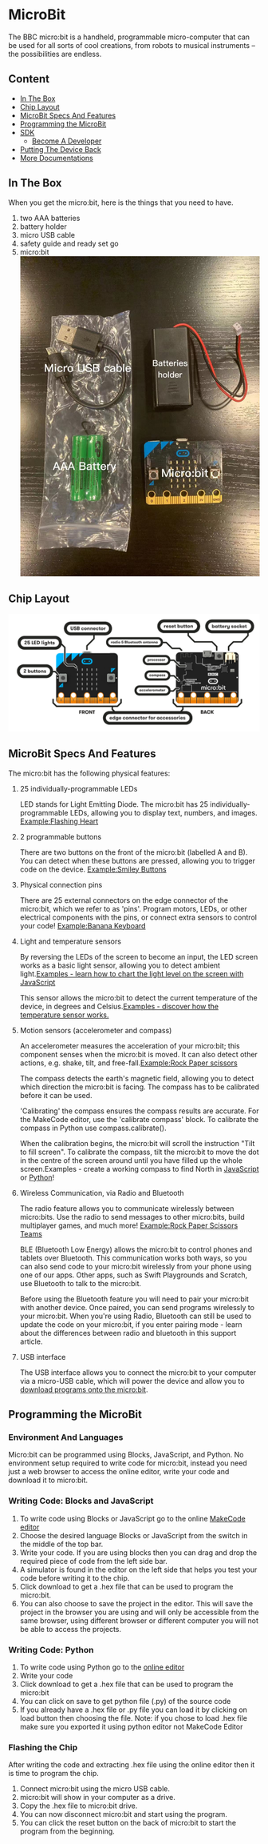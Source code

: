 # MicroBit

The BBC micro:bit is a handheld, programmable micro-computer that can be used for all sorts of cool creations, from robots to musical instruments – the possibilities are endless.

## Content

* [In The Box](#in-the-box)
* [Chip Layout](#chip-layout)
* [MicroBit Specs And Features](#device's-functionalities-and-features)
* [Programming the MicroBit](#programming-the-microbits)
* [SDK](#sdk)
  * [Become A Developer](#becaome-a-developer)
* [Putting The Device Back](#putting-the-device-back)
* [More Documentations](more-documentations)


## In The Box
When you get the micro:bit, here is the things that you need to have.
1. two AAA batteries
2. battery holder
3. micro USB cable
4. safety guide and ready set go
5. micro:bit
![alt text](/images/content.jpg)

## Chip Layout
![alt text](/images/overview.png)

## MicroBit Specs And Features

The micro:bit has the following physical features:

1. 25 individually-programmable LEDs

   LED stands for Light Emitting Diode. The micro:bit has 25 individually-programmable LEDs, allowing you to display text, numbers, and images. [Example:Flashing Heart](https://makecode.microbit.org/projects/flashing-heart)

2. 2 programmable buttons

   There are two buttons on the front of the micro:bit (labelled A and B). You can detect when these buttons are pressed, allowing you to trigger code on the device. [Example:Smiley Buttons](https://makecode.microbit.org/projects/smiley-buttons)

3. Physical connection pins

   There are 25 external connectors on the edge connector of the micro:bit, which we refer to as 'pins'. Program motors, LEDs, or other electrical components with the pins, or connect extra sensors to control your code! [Example:Banana Keyboard](https://makecode.microbit.org/projects/banana-keyboard)

4. Light and temperature sensors

   By reversing the LEDs of the screen to become an input, the LED screen works as a basic light sensor, allowing you to detect ambient light.[Examples - learn how to chart the light level on the screen with JavaScript](https://makecode.microbit.org/examples/plot-light-level)

   This sensor allows the micro:bit to detect the current temperature of the device, in degrees and Celsius.[Examples - discover how the temperature sensor works.](https://microbit.org/guide/temperature/)

5. Motion sensors (accelerometer and compass)

   An accelerometer measures the acceleration of your micro:bit; this component senses when the micro:bit is moved. It can also detect other actions, e.g. shake, tilt, and free-fall.[Example:Rock Paper scissors](https://makecode.microbit.org/projects/rock-paper-scissors)

   The compass detects the earth's magnetic field, allowing you to detect which direction the micro:bit is facing. The compass has to be calibrated before it can be used.

   'Calibrating' the compass ensures the compass results are accurate. For the MakeCode editor, use the 'calibrate compass' block. To calibrate the compass in Python use compass.calibrate().

   When the calibration begins, the micro:bit will scroll the instruction "Tilt to fill screen". To calibrate the compass, tilt the micro:bit to move the dot in the centre of the screen around until you have filled up the whole screen.Examples - create a working compass to find North in [JavaScript](https://makecode.microbit.org/projects/compass) or [Python](https://microbit-micropython.readthedocs.io/en/latest/tutorials/direction.html)!

6. Wireless Communication, via Radio and Bluetooth

   The radio feature allows you to communicate wirelessly between micro:bits. Use the radio to send messages to other micro:bits, build multiplayer games, and much more! [Example:Rock Paper Scissors Teams](https://makecode.microbit.org/projects/rps-teams)

   BLE (Bluetooth Low Energy) allows the micro:bit to control phones and tablets over Bluetooth. This communication works both ways, so you can also send code to your micro:bit wirelessly from your phone using one of our apps. Other apps, such as Swift Playgrounds and Scratch, use Bluetooth to talk to the micro:bit.

   Before using the Bluetooth feature you will need to pair your micro:bit with another device. Once paired, you can send programs wirelessly to your micro:bit. When you're using Radio, Bluetooth can still be used to update the code on your micro:bit, if you enter pairing mode - learn about the differences between radio and bluetooth in this support article.

7. USB interface

   The USB interface allows you to connect the micro:bit to your computer via a micro-USB cable, which will power the device and allow you to [download programs onto the micro:bit](https://microbit.org/guide/hardware/usb/).

## Programming the MicroBit

### Environment And Languages

Micro:bit can be programmed using Blocks, JavaScript, and Python. No environment setup required to write code for micro:bit, instead you need just a web browser to access the online editor, write your code and download it to micro:bit.

### Writing Code: Blocks and JavaScript
1. To write code using Blocks or JavaScript go to the online [MakeCode editor](https://makecode.microbit.org/)
2. Choose the desired language Blocks or JavaScript from the switch in the middle of the top bar.
3. Write your code. If you are using blocks then you can drag and drop the required piece of code from the left side bar.
4. A simulator is found in the editor on the left side that helps you test your code before writing it to the chip.
4. Click download to get a .hex file that can be used to program the micro:bit.
5. You can also choose to save the project in the editor. This will save the project in the browser you are using and will only be accessible from the same browser, using different browser or different computer you will not be able to access the projects.

### Writing Code: Python
1. To write code using Python go to the [online editor](https://python.microbit.org/v/1.1)
2. Write your code
3. Click download to get a .hex file that can be used to program the micro:bit
4. You can click on save to get python file (.py) of the source code
5. If you already have a .hex file or .py file you can load it by clicking on load button then choosing the file. Note: if you chose to load .hex file make sure you exported it using python editor not MakeCode Editor

### Flashing the Chip
After writing the code and extracting .hex file using the online editor then it is time to program the chip.
1. Connect micro:bit using the micro USB cable.
2. micro:bit will show in your computer as a drive.
3. Copy the .hex file to micro:bit drive.
4. You can now disconnect micro:bit and start using the program.
5. You can click the reset button on the back of micro:bit to start the program from the beginning.
